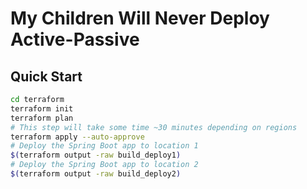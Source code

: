 # My Children Will Never Deploy Active-Passive

## Quick Start

```bash
cd terraform
terraform init
terraform plan
# This step will take some time ~30 minutes depending on regions
terraform apply --auto-approve
# Deploy the Spring Boot app to location 1
$(terraform output -raw build_deploy1)
# Deploy the Spring Boot app to location 2
$(terraform output -raw build_deploy2)
```
